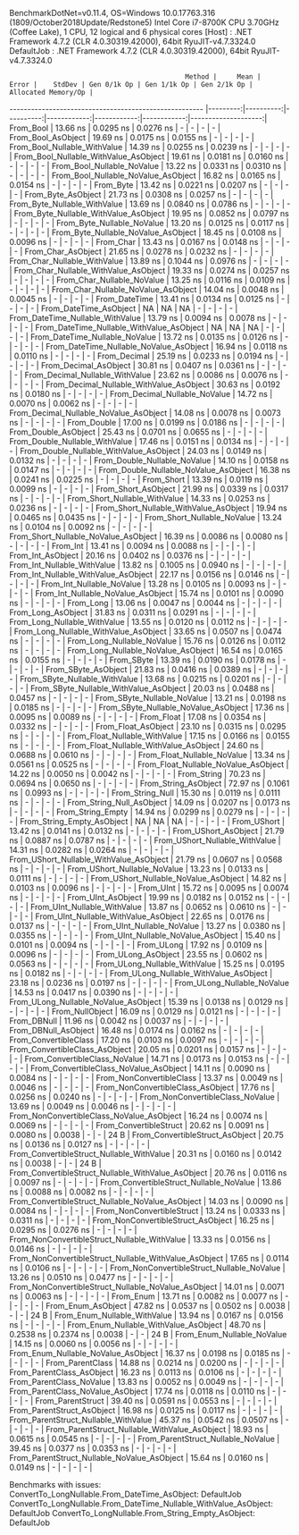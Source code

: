 
BenchmarkDotNet=v0.11.4, OS=Windows 10.0.17763.316 (1809/October2018Update/Redstone5)
Intel Core i7-8700K CPU 3.70GHz (Coffee Lake), 1 CPU, 12 logical and 6 physical cores
  [Host]     : .NET Framework 4.7.2 (CLR 4.0.30319.42000), 64bit RyuJIT-v4.7.3324.0
  DefaultJob : .NET Framework 4.7.2 (CLR 4.0.30319.42000), 64bit RyuJIT-v4.7.3324.0


                                                Method |     Mean |     Error |    StdDev | Gen 0/1k Op | Gen 1/1k Op | Gen 2/1k Op | Allocated Memory/Op |
------------------------------------------------------ |---------:|----------:|----------:|------------:|------------:|------------:|--------------------:|
                                             From_Bool | 13.66 ns | 0.0295 ns | 0.0276 ns |           - |           - |           - |                   - |
                                    From_Bool_AsObject | 19.69 ns | 0.0175 ns | 0.0155 ns |           - |           - |           - |                   - |
                          From_Bool_Nullable_WithValue | 14.39 ns | 0.0255 ns | 0.0239 ns |           - |           - |           - |                   - |
                 From_Bool_Nullable_WithValue_AsObject | 19.61 ns | 0.0181 ns | 0.0160 ns |           - |           - |           - |                   - |
                            From_Bool_Nullable_NoValue | 13.22 ns | 0.0331 ns | 0.0310 ns |           - |           - |           - |                   - |
                   From_Bool_Nullable_NoValue_AsObject | 16.82 ns | 0.0165 ns | 0.0154 ns |           - |           - |           - |                   - |
                                             From_Byte | 13.42 ns | 0.0221 ns | 0.0207 ns |           - |           - |           - |                   - |
                                    From_Byte_AsObject | 21.73 ns | 0.0308 ns | 0.0257 ns |           - |           - |           - |                   - |
                          From_Byte_Nullable_WithValue | 13.69 ns | 0.0840 ns | 0.0786 ns |           - |           - |           - |                   - |
                 From_Byte_Nullable_WithValue_AsObject | 19.95 ns | 0.0852 ns | 0.0797 ns |           - |           - |           - |                   - |
                            From_Byte_Nullable_NoValue | 13.20 ns | 0.0125 ns | 0.0117 ns |           - |           - |           - |                   - |
                   From_Byte_Nullable_NoValue_AsObject | 18.45 ns | 0.0108 ns | 0.0096 ns |           - |           - |           - |                   - |
                                             From_Char | 13.43 ns | 0.0167 ns | 0.0148 ns |           - |           - |           - |                   - |
                                    From_Char_AsObject | 21.65 ns | 0.0278 ns | 0.0232 ns |           - |           - |           - |                   - |
                          From_Char_Nullable_WithValue | 13.89 ns | 0.1044 ns | 0.0976 ns |           - |           - |           - |                   - |
                 From_Char_Nullable_WithValue_AsObject | 19.33 ns | 0.0274 ns | 0.0257 ns |           - |           - |           - |                   - |
                            From_Char_Nullable_NoValue | 13.25 ns | 0.0116 ns | 0.0109 ns |           - |           - |           - |                   - |
                   From_Char_Nullable_NoValue_AsObject | 14.04 ns | 0.0048 ns | 0.0045 ns |           - |           - |           - |                   - |
                                         From_DateTime | 13.41 ns | 0.0134 ns | 0.0125 ns |           - |           - |           - |                   - |
                                From_DateTime_AsObject |       NA |        NA |        NA |           - |           - |           - |                   - |
                      From_DateTime_Nullable_WithValue | 13.79 ns | 0.0094 ns | 0.0078 ns |           - |           - |           - |                   - |
             From_DateTime_Nullable_WithValue_AsObject |       NA |        NA |        NA |           - |           - |           - |                   - |
                        From_DateTime_Nullable_NoValue | 13.72 ns | 0.0135 ns | 0.0126 ns |           - |           - |           - |                   - |
               From_DateTime_Nullable_NoValue_AsObject | 16.94 ns | 0.0118 ns | 0.0110 ns |           - |           - |           - |                   - |
                                          From_Decimal | 25.19 ns | 0.0233 ns | 0.0194 ns |           - |           - |           - |                   - |
                                 From_Decimal_AsObject | 30.81 ns | 0.0407 ns | 0.0361 ns |           - |           - |           - |                   - |
                       From_Decimal_Nullable_WithValue | 23.62 ns | 0.0086 ns | 0.0076 ns |           - |           - |           - |                   - |
              From_Decimal_Nullable_WithValue_AsObject | 30.63 ns | 0.0192 ns | 0.0180 ns |           - |           - |           - |                   - |
                         From_Decimal_Nullable_NoValue | 14.72 ns | 0.0070 ns | 0.0062 ns |           - |           - |           - |                   - |
                From_Decimal_Nullable_NoValue_AsObject | 14.08 ns | 0.0078 ns | 0.0073 ns |           - |           - |           - |                   - |
                                           From_Double | 17.00 ns | 0.0199 ns | 0.0186 ns |           - |           - |           - |                   - |
                                  From_Double_AsObject | 25.43 ns | 0.0701 ns | 0.0655 ns |           - |           - |           - |                   - |
                        From_Double_Nullable_WithValue | 17.46 ns | 0.0151 ns | 0.0134 ns |           - |           - |           - |                   - |
               From_Double_Nullable_WithValue_AsObject | 24.03 ns | 0.0149 ns | 0.0132 ns |           - |           - |           - |                   - |
                          From_Double_Nullable_NoValue | 14.10 ns | 0.0158 ns | 0.0147 ns |           - |           - |           - |                   - |
                 From_Double_Nullable_NoValue_AsObject | 16.38 ns | 0.0241 ns | 0.0225 ns |           - |           - |           - |                   - |
                                            From_Short | 13.39 ns | 0.0119 ns | 0.0099 ns |           - |           - |           - |                   - |
                                   From_Short_AsObject | 21.99 ns | 0.0339 ns | 0.0317 ns |           - |           - |           - |                   - |
                         From_Short_Nullable_WithValue | 14.33 ns | 0.0253 ns | 0.0236 ns |           - |           - |           - |                   - |
                From_Short_Nullable_WithValue_AsObject | 19.94 ns | 0.0465 ns | 0.0435 ns |           - |           - |           - |                   - |
                           From_Short_Nullable_NoValue | 13.24 ns | 0.0104 ns | 0.0092 ns |           - |           - |           - |                   - |
                  From_Short_Nullable_NoValue_AsObject | 16.39 ns | 0.0086 ns | 0.0080 ns |           - |           - |           - |                   - |
                                              From_Int | 13.41 ns | 0.0094 ns | 0.0088 ns |           - |           - |           - |                   - |
                                     From_Int_AsObject | 20.16 ns | 0.0402 ns | 0.0376 ns |           - |           - |           - |                   - |
                           From_Int_Nullable_WithValue | 13.82 ns | 0.1005 ns | 0.0940 ns |           - |           - |           - |                   - |
                  From_Int_Nullable_WithValue_AsObject | 22.17 ns | 0.0156 ns | 0.0146 ns |           - |           - |           - |                   - |
                             From_Int_Nullable_NoValue | 13.28 ns | 0.0105 ns | 0.0093 ns |           - |           - |           - |                   - |
                    From_Int_Nullable_NoValue_AsObject | 15.74 ns | 0.0101 ns | 0.0090 ns |           - |           - |           - |                   - |
                                             From_Long | 13.06 ns | 0.0047 ns | 0.0044 ns |           - |           - |           - |                   - |
                                    From_Long_AsObject | 31.83 ns | 0.0311 ns | 0.0291 ns |           - |           - |           - |                   - |
                          From_Long_Nullable_WithValue | 13.55 ns | 0.0120 ns | 0.0112 ns |           - |           - |           - |                   - |
                 From_Long_Nullable_WithValue_AsObject | 33.65 ns | 0.0507 ns | 0.0474 ns |           - |           - |           - |                   - |
                            From_Long_Nullable_NoValue | 15.76 ns | 0.0126 ns | 0.0112 ns |           - |           - |           - |                   - |
                   From_Long_Nullable_NoValue_AsObject | 16.54 ns | 0.0165 ns | 0.0155 ns |           - |           - |           - |                   - |
                                            From_SByte | 13.39 ns | 0.0190 ns | 0.0178 ns |           - |           - |           - |                   - |
                                   From_SByte_AsObject | 21.83 ns | 0.0416 ns | 0.0389 ns |           - |           - |           - |                   - |
                         From_SByte_Nullable_WithValue | 13.68 ns | 0.0215 ns | 0.0201 ns |           - |           - |           - |                   - |
                From_SByte_Nullable_WithValue_AsObject | 20.03 ns | 0.0488 ns | 0.0457 ns |           - |           - |           - |                   - |
                           From_SByte_Nullable_NoValue | 13.21 ns | 0.0198 ns | 0.0185 ns |           - |           - |           - |                   - |
                  From_SByte_Nullable_NoValue_AsObject | 17.36 ns | 0.0095 ns | 0.0089 ns |           - |           - |           - |                   - |
                                            From_Float | 17.08 ns | 0.0354 ns | 0.0332 ns |           - |           - |           - |                   - |
                                   From_Float_AsObject | 23.10 ns | 0.0315 ns | 0.0295 ns |           - |           - |           - |                   - |
                         From_Float_Nullable_WithValue | 17.15 ns | 0.0166 ns | 0.0155 ns |           - |           - |           - |                   - |
                From_Float_Nullable_WithValue_AsObject | 24.60 ns | 0.0688 ns | 0.0610 ns |           - |           - |           - |                   - |
                           From_Float_Nullable_NoValue | 13.34 ns | 0.0561 ns | 0.0525 ns |           - |           - |           - |                   - |
                  From_Float_Nullable_NoValue_AsObject | 14.22 ns | 0.0050 ns | 0.0042 ns |           - |           - |           - |                   - |
                                           From_String | 70.23 ns | 0.0694 ns | 0.0650 ns |           - |           - |           - |                   - |
                                  From_String_AsObject | 72.97 ns | 0.1061 ns | 0.0993 ns |           - |           - |           - |                   - |
                                      From_String_Null | 15.30 ns | 0.0119 ns | 0.0111 ns |           - |           - |           - |                   - |
                             From_String_Null_AsObject | 14.09 ns | 0.0207 ns | 0.0173 ns |           - |           - |           - |                   - |
                                     From_String_Empty | 14.94 ns | 0.0299 ns | 0.0279 ns |           - |           - |           - |                   - |
                            From_String_Empty_AsObject |       NA |        NA |        NA |           - |           - |           - |                   - |
                                           From_UShort | 13.42 ns | 0.0141 ns | 0.0132 ns |           - |           - |           - |                   - |
                                  From_UShort_AsObject | 21.79 ns | 0.0887 ns | 0.0787 ns |           - |           - |           - |                   - |
                        From_UShort_Nullable_WithValue | 14.31 ns | 0.0282 ns | 0.0264 ns |           - |           - |           - |                   - |
               From_UShort_Nullable_WithValue_AsObject | 21.79 ns | 0.0607 ns | 0.0568 ns |           - |           - |           - |                   - |
                          From_UShort_Nullable_NoValue | 13.23 ns | 0.0133 ns | 0.0111 ns |           - |           - |           - |                   - |
                 From_UShort_Nullable_NoValue_AsObject | 14.82 ns | 0.0103 ns | 0.0096 ns |           - |           - |           - |                   - |
                                             From_UInt | 15.72 ns | 0.0095 ns | 0.0074 ns |           - |           - |           - |                   - |
                                    From_UInt_AsObject | 19.99 ns | 0.0182 ns | 0.0152 ns |           - |           - |           - |                   - |
                          From_UInt_Nullable_WithValue | 13.87 ns | 0.0652 ns | 0.0610 ns |           - |           - |           - |                   - |
                 From_UInt_Nullable_WithValue_AsObject | 22.65 ns | 0.0176 ns | 0.0137 ns |           - |           - |           - |                   - |
                            From_UInt_Nullable_NoValue | 13.27 ns | 0.0380 ns | 0.0355 ns |           - |           - |           - |                   - |
                   From_UInt_Nullable_NoValue_AsObject | 15.40 ns | 0.0101 ns | 0.0094 ns |           - |           - |           - |                   - |
                                            From_ULong | 17.92 ns | 0.0109 ns | 0.0096 ns |           - |           - |           - |                   - |
                                   From_ULong_AsObject | 23.55 ns | 0.0602 ns | 0.0563 ns |           - |           - |           - |                   - |
                         From_ULong_Nullable_WithValue | 15.25 ns | 0.0195 ns | 0.0182 ns |           - |           - |           - |                   - |
                From_ULong_Nullable_WithValue_AsObject | 23.18 ns | 0.0236 ns | 0.0197 ns |           - |           - |           - |                   - |
                           From_ULong_Nullable_NoValue | 14.53 ns | 0.0417 ns | 0.0390 ns |           - |           - |           - |                   - |
                  From_ULong_Nullable_NoValue_AsObject | 15.39 ns | 0.0138 ns | 0.0129 ns |           - |           - |           - |                   - |
                                       From_NullObject | 16.09 ns | 0.0129 ns | 0.0121 ns |           - |           - |           - |                   - |
                                           From_DBNull | 11.96 ns | 0.0042 ns | 0.0037 ns |           - |           - |           - |                   - |
                                  From_DBNull_AsObject | 16.48 ns | 0.0174 ns | 0.0162 ns |           - |           - |           - |                   - |
                                 From_ConvertibleClass | 17.20 ns | 0.0103 ns | 0.0097 ns |           - |           - |           - |                   - |
                        From_ConvertibleClass_AsObject | 20.05 ns | 0.0201 ns | 0.0157 ns |           - |           - |           - |                   - |
                         From_ConvertibleClass_NoValue | 14.71 ns | 0.0173 ns | 0.0153 ns |           - |           - |           - |                   - |
                From_ConvertibleClass_NoValue_AsObject | 14.11 ns | 0.0090 ns | 0.0084 ns |           - |           - |           - |                   - |
                              From_NonConvertibleClass | 13.37 ns | 0.0049 ns | 0.0046 ns |           - |           - |           - |                   - |
                     From_NonConvertibleClass_AsObject | 17.76 ns | 0.0256 ns | 0.0240 ns |           - |           - |           - |                   - |
                      From_NonConvertibleClass_NoValue | 13.69 ns | 0.0049 ns | 0.0046 ns |           - |           - |           - |                   - |
             From_NonConvertibleClass_NoValue_AsObject | 16.24 ns | 0.0074 ns | 0.0069 ns |           - |           - |           - |                   - |
                                From_ConvertibleStruct | 20.62 ns | 0.0091 ns | 0.0080 ns |      0.0038 |           - |           - |                24 B |
                       From_ConvertibleStruct_AsObject | 20.75 ns | 0.0136 ns | 0.0127 ns |           - |           - |           - |                   - |
             From_ConvertibleStruct_Nullable_WithValue | 20.31 ns | 0.0160 ns | 0.0142 ns |      0.0038 |           - |           - |                24 B |
    From_ConvertibleStruct_Nullable_WithValue_AsObject | 20.76 ns | 0.0116 ns | 0.0097 ns |           - |           - |           - |                   - |
               From_ConvertibleStruct_Nullable_NoValue | 13.86 ns | 0.0088 ns | 0.0082 ns |           - |           - |           - |                   - |
      From_ConvertibleStruct_Nullable_NoValue_AsObject | 14.03 ns | 0.0090 ns | 0.0084 ns |           - |           - |           - |                   - |
                             From_NonConvertibleStruct | 13.24 ns | 0.0333 ns | 0.0311 ns |           - |           - |           - |                   - |
                    From_NonConvertibleStruct_AsObject | 16.25 ns | 0.0295 ns | 0.0276 ns |           - |           - |           - |                   - |
          From_NonConvertibleStruct_Nullable_WithValue | 13.33 ns | 0.0156 ns | 0.0146 ns |           - |           - |           - |                   - |
 From_NonConvertibleStruct_Nullable_WithValue_AsObject | 17.65 ns | 0.0114 ns | 0.0106 ns |           - |           - |           - |                   - |
            From_NonConvertibleStruct_Nullable_NoValue | 13.26 ns | 0.0510 ns | 0.0477 ns |           - |           - |           - |                   - |
   From_NonConvertibleStruct_Nullable_NoValue_AsObject | 14.01 ns | 0.0071 ns | 0.0063 ns |           - |           - |           - |                   - |
                                             From_Enum | 13.71 ns | 0.0082 ns | 0.0077 ns |           - |           - |           - |                   - |
                                    From_Enum_AsObject | 47.82 ns | 0.0537 ns | 0.0502 ns |      0.0038 |           - |           - |                24 B |
                          From_Enum_Nullable_WithValue | 13.94 ns | 0.0167 ns | 0.0156 ns |           - |           - |           - |                   - |
                 From_Enum_Nullable_WithValue_AsObject | 48.70 ns | 0.2538 ns | 0.2374 ns |      0.0038 |           - |           - |                24 B |
                            From_Enum_Nullable_NoValue | 14.15 ns | 0.0060 ns | 0.0056 ns |           - |           - |           - |                   - |
                   From_Enum_Nullable_NoValue_AsObject | 16.37 ns | 0.0198 ns | 0.0185 ns |           - |           - |           - |                   - |
                                      From_ParentClass | 14.88 ns | 0.0214 ns | 0.0200 ns |           - |           - |           - |                   - |
                             From_ParentClass_AsObject | 16.23 ns | 0.0113 ns | 0.0106 ns |           - |           - |           - |                   - |
                              From_ParentClass_NoValue | 13.83 ns | 0.0052 ns | 0.0049 ns |           - |           - |           - |                   - |
                     From_ParentClass_NoValue_AsObject | 17.74 ns | 0.0118 ns | 0.0110 ns |           - |           - |           - |                   - |
                                     From_ParentStruct | 39.40 ns | 0.0591 ns | 0.0553 ns |           - |           - |           - |                   - |
                            From_ParentStruct_AsObject | 16.98 ns | 0.0125 ns | 0.0117 ns |           - |           - |           - |                   - |
                  From_ParentStruct_Nullable_WithValue | 45.37 ns | 0.0542 ns | 0.0507 ns |           - |           - |           - |                   - |
         From_ParentStruct_Nullable_WithValue_AsObject | 18.93 ns | 0.0615 ns | 0.0545 ns |           - |           - |           - |                   - |
                    From_ParentStruct_Nullable_NoValue | 39.45 ns | 0.0377 ns | 0.0353 ns |           - |           - |           - |                   - |
           From_ParentStruct_Nullable_NoValue_AsObject | 15.64 ns | 0.0160 ns | 0.0149 ns |           - |           - |           - |                   - |

Benchmarks with issues:
  ConvertTo_LongNullable.From_DateTime_AsObject: DefaultJob
  ConvertTo_LongNullable.From_DateTime_Nullable_WithValue_AsObject: DefaultJob
  ConvertTo_LongNullable.From_String_Empty_AsObject: DefaultJob
